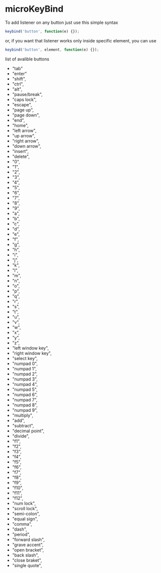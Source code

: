 # microKeyBind

To add listener on any button just use this simple syntax
```javascript
keybind('button', function(e) {});
```
or, if you want that listener works only inside specific element, you can use

```javascript
keybind('button', element, function(e) {});
```

list of avalible buttons 

* "tab"
* "enter"
* "shift",
* "ctrl",
* "alt",
* "pause/break",
* "caps lock",
* "escape",
* "page up",
* "page down",
* "end",
* "home",
* "left arrow",
* "up arrow",
* "right arrow",
* "down arrow",
* "insert",
* "delete",
* "0",
* "1",
* "2",
* "3",
* "4",
* "5",
* "6",
* "7",
* "8",
* "9",
* "a",
* "b",
* "c",
* "d",
* "e",
* "f",
* "g",
* "h",
* "i",
* "j",
* "k",
* "l",
* "m",
* "n",
* "o",
* "p",
* "q",
* "r",
* "s",
* "t",
* "u",
* "v",
* "w",
* "x",
* "y",
* "z",
* "left window key",
* "right window key",
* "select key",
* "numpad 0",
* "numpad 1",
* "numpad 2",
* "numpad 3",
* "numpad 4",
* "numpad 5",
* "numpad 6",
* "numpad 7",
* "numpad 8",
* "numpad 9",
* "multiply",
* "add",
* "subtract",
* "decimal point",
* "divide",
* "f1",
* "f2",
* "f3",
* "f4",
* "f5",
* "f6",
* "f7",
* "f8",
* "f9",
* "f10",
* "f11",
* "f12",
* "num lock",
* "scroll lock",
* "semi-colon",
* "equal sign",
* "comma",
* "dash",
* "period",
* "forward slash",
* "grave accent",
* "open bracket",
* "back slash",
* "close braket",
* "single quote",
